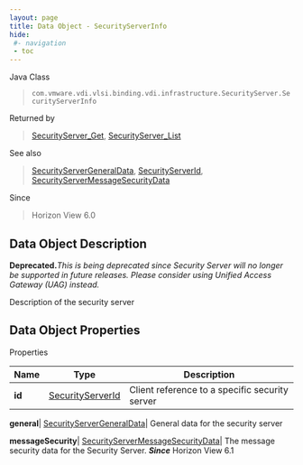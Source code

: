 ```yaml
---
layout: page
title: Data Object - SecurityServerInfo
hide:
 #- navigation
 - toc
---
```






Java Class  
> `com.vmware.vdi.vlsi.binding.vdi.infrastructure.SecurityServer.SecurityServerInfo`

Returned by  
> [SecurityServer_Get](vdi.infrastructure.SecurityServer.md#get), [SecurityServer_List](vdi.infrastructure.SecurityServer.md#list)

See also  
> [SecurityServerGeneralData](vdi.infrastructure.SecurityServer.GeneralData.md), [SecurityServerId](vdi.entity.SecurityServerId.md), [SecurityServerMessageSecurityData](vdi.infrastructure.SecurityServer.MessageSecurityData.md)

Since  
> Horizon View 6.0


## Data Object Description 

**Deprecated.**_This is being deprecated since Security Server will no longer be supported in future releases. Please consider using Unified Access Gateway (UAG) instead._

Description of the security server 

## Data Object Properties

Properties

Name |  Type |  Description   
---|---|---  
**id**| [SecurityServerId](vdi.entity.SecurityServerId.md)|  Client reference to a specific security server   
  
**general**| [SecurityServerGeneralData](vdi.infrastructure.SecurityServer.GeneralData.md)|  General data for the security server   
  
**messageSecurity**| [SecurityServerMessageSecurityData](vdi.infrastructure.SecurityServer.MessageSecurityData.md)|  The message security data for the Security Server.  **_Since_** Horizon View 6.1  
  
  

  
